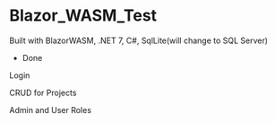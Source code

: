 # Blazor_WASM_Test

Built with BlazorWASM, .NET 7, C#, SqlLite(will change to SQL Server)

- Done

Login

CRUD for Projects

Admin and User Roles

